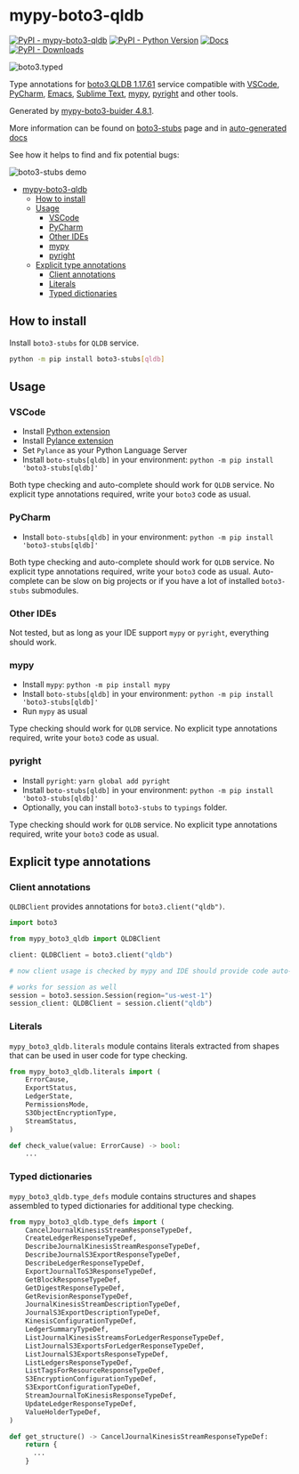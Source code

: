 # mypy-boto3-qldb

[![PyPI - mypy-boto3-qldb](https://img.shields.io/pypi/v/mypy-boto3-qldb.svg?color=blue)](https://pypi.org/project/mypy-boto3-qldb)
[![PyPI - Python Version](https://img.shields.io/pypi/pyversions/mypy-boto3-qldb.svg?color=blue)](https://pypi.org/project/mypy-boto3-qldb)
[![Docs](https://img.shields.io/readthedocs/mypy-boto3-builder.svg?color=blue)](https://mypy-boto3-builder.readthedocs.io/)
[![PyPI - Downloads](https://img.shields.io/pypi/dw/mypy-boto3-qldb?color=blue)](https://pypistats.org/packages/mypy-boto3-qldb)

![boto3.typed](https://github.com/vemel/mypy_boto3_builder/raw/master/logo.png)

Type annotations for
[boto3.QLDB 1.17.61](https://boto3.amazonaws.com/v1/documentation/api/1.17.61/reference/services/qldb.html#QLDB) service
compatible with
[VSCode](https://code.visualstudio.com/),
[PyCharm](https://www.jetbrains.com/pycharm/),
[Emacs](https://www.gnu.org/software/emacs/),
[Sublime Text](https://www.sublimetext.com/),
[mypy](https://github.com/python/mypy),
[pyright](https://github.com/microsoft/pyright)
and other tools.

Generated by [mypy-boto3-buider 4.8.1](https://github.com/vemel/mypy_boto3_builder).

More information can be found on [boto3-stubs](https://pypi.org/project/boto3-stubs/) page and in
[auto-generated docs](https://github.com/vemel/mypy_boto3_builder/service_docs/mypy_boto3_qldb/README.md)

See how it helps to find and fix potential bugs:

![boto3-stubs demo](https://github.com/vemel/mypy_boto3_builder/raw/master/demo.gif)

- [mypy-boto3-qldb](#mypy-boto3-qldb)
  - [How to install](#how-to-install)
  - [Usage](#usage)
    - [VSCode](#vscode)
    - [PyCharm](#pycharm)
    - [Other IDEs](#other-ides)
    - [mypy](#mypy)
    - [pyright](#pyright)
  - [Explicit type annotations](#explicit-type-annotations)
    - [Client annotations](#client-annotations)
    - [Literals](#literals)
    - [Typed dictionaries](#typed-dictionaries)

## How to install

Install `boto3-stubs` for `QLDB` service.

```bash
python -m pip install boto3-stubs[qldb]
```

## Usage

### VSCode

- Install [Python extension](https://marketplace.visualstudio.com/items?itemName=ms-python.python)
- Install [Pylance extension](https://marketplace.visualstudio.com/items?itemName=ms-python.vscode-pylance)
- Set `Pylance` as your Python Language Server
- Install `boto-stubs[qldb]` in your environment: `python -m pip install 'boto3-stubs[qldb]'`

Both type checking and auto-complete should work for `QLDB` service.
No explicit type annotations required, write your `boto3` code as usual.

### PyCharm

- Install `boto-stubs[qldb]` in your environment: `python -m pip install 'boto3-stubs[qldb]'`

Both type checking and auto-complete should work for `QLDB` service.
No explicit type annotations required, write your `boto3` code as usual.
Auto-complete can be slow on big projects or if you have a lot of installed `boto3-stubs` submodules.

### Other IDEs

Not tested, but as long as your IDE support `mypy` or `pyright`, everything should work.

### mypy

- Install `mypy`: `python -m pip install mypy`
- Install `boto-stubs[qldb]` in your environment: `python -m pip install 'boto3-stubs[qldb]'`
- Run `mypy` as usual

Type checking should work for `QLDB` service.
No explicit type annotations required, write your `boto3` code as usual.

### pyright

- Install `pyright`: `yarn global add pyright`
- Install `boto-stubs[qldb]` in your environment: `python -m pip install 'boto3-stubs[qldb]'`
- Optionally, you can install `boto3-stubs` to `typings` folder.

Type checking should work for `QLDB` service.
No explicit type annotations required, write your `boto3` code as usual.

## Explicit type annotations

### Client annotations

`QLDBClient` provides annotations for `boto3.client("qldb")`.

```python
import boto3

from mypy_boto3_qldb import QLDBClient

client: QLDBClient = boto3.client("qldb")

# now client usage is checked by mypy and IDE should provide code auto-complete

# works for session as well
session = boto3.session.Session(region="us-west-1")
session_client: QLDBClient = session.client("qldb")
```








### Literals

`mypy_boto3_qldb.literals` module contains literals extracted from shapes
that can be used in user code for type checking.

```python
from mypy_boto3_qldb.literals import (
    ErrorCause,
    ExportStatus,
    LedgerState,
    PermissionsMode,
    S3ObjectEncryptionType,
    StreamStatus,
)

def check_value(value: ErrorCause) -> bool:
    ...
```



### Typed dictionaries

`mypy_boto3_qldb.type_defs` module contains structures and shapes assembled
to typed dictionaries for additional type checking.

```python
from mypy_boto3_qldb.type_defs import (
    CancelJournalKinesisStreamResponseTypeDef,
    CreateLedgerResponseTypeDef,
    DescribeJournalKinesisStreamResponseTypeDef,
    DescribeJournalS3ExportResponseTypeDef,
    DescribeLedgerResponseTypeDef,
    ExportJournalToS3ResponseTypeDef,
    GetBlockResponseTypeDef,
    GetDigestResponseTypeDef,
    GetRevisionResponseTypeDef,
    JournalKinesisStreamDescriptionTypeDef,
    JournalS3ExportDescriptionTypeDef,
    KinesisConfigurationTypeDef,
    LedgerSummaryTypeDef,
    ListJournalKinesisStreamsForLedgerResponseTypeDef,
    ListJournalS3ExportsForLedgerResponseTypeDef,
    ListJournalS3ExportsResponseTypeDef,
    ListLedgersResponseTypeDef,
    ListTagsForResourceResponseTypeDef,
    S3EncryptionConfigurationTypeDef,
    S3ExportConfigurationTypeDef,
    StreamJournalToKinesisResponseTypeDef,
    UpdateLedgerResponseTypeDef,
    ValueHolderTypeDef,
)

def get_structure() -> CancelJournalKinesisStreamResponseTypeDef:
    return {
      ...
    }
```
